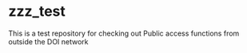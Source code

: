 # zzz_test
This is a test repository for checking out Public access functions from outside the DOI network
